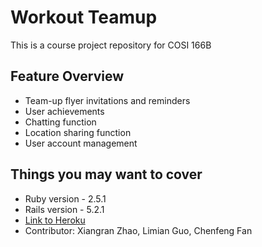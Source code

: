 # Workout Teamup
This is a course project repository for COSI 166B
 
## Feature Overview
* Team-up flyer invitations and reminders
* User achievements
* Chatting function
* Location sharing function
* User account management
 
## Things you may want to cover
* Ruby version - 2.5.1 
* Rails version - 5.2.1
* [Link to Heroku](https://teamup12341.herokuapp.com/)
* Contributor: Xiangran Zhao, Limian Guo, Chenfeng Fan